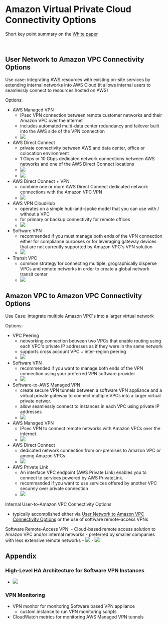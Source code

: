 # Amazon Virtual Private Cloud Connectivity Options
Short key point summary on the <a href="https://d1.awsstatic.com/whitepapers/aws-amazon-vpc-connectivity-options.pdf">White paper</a>

<br/>

## User Network to Amazon VPC Connectivity Options
Use case: integrating AWS resources with existing on-site services by extending internal networks into AWS Cloud (it allows internal users to seamlessly connect to resources hosted on AWS)

Options:
- AWS Managed VPN
    - IPsec VPN connection between remote customer networks and their Amazon VPC over the internet
    - includes automated multi-data center redundancy and failover built into the AWS side of the VPN connection
    - <img src="../images/redundant-aws-managed-VPN-connections.png"/>
- AWS Direct Connect
    - private connectivity between AWS and data center, office or colocation environment
    - 1 Gbps or 10 Gbps dedicated network connections between AWS networks and one of the AWS Direct Connect locations
    - <img src="../images/aws-direct-connect.png"/>
    - <img src="../images/aws-direct-connect-gateway.png"/>
- AWS Direct Connect + VPN
    - combine one or more AWS Direct Connect dedicated network connections with the Amazon VPC VPN
    - <img src="../images/aws-direct-connect-vpn.png"/>
- AWS VPN CloudHub
    - operates on a simple hub-and-spoke model that you can use with / without a VPC
    - for primary or backup connectivity for remote offices
    - <img src="../images/aws-vpn-cloudhub.png"/>
- Software VPN
    - recommended if you must manage both ends of the VPN connection either for compliance purposes or for leveraging gateway devices that are not currently supported by Amazon VPC's VPN solution
    - <img src="../images/software-vpn.png"/>
- Transit VPC
    - common strategy for connecting multiple, grographically disperse VPCs and remote networks in order to create a global network transit center
    - <img src="../images/software-vpn-and-transit-vpc.png"/>

## Amazon VPC to Amazon VPC Connectivity Options
Use Case: integrate multiple Amazon VPC's into a larger virtual network

Options:
- VPC Peering
    - networking connection between two VPCs that enable routing using each VPC's private IP addresses as if they were in the same network
    - supports cross account VPC + inter-region peering
    - <img src="../images/vpc-to-vpc-peering.png"/>
- Software VPN
    - recommended if you want to manage both ends of the VPN connection using your preferred VPN software provider
    - <img src="../images/inter-region-vpc-to-vpc-routing.png"/>
- Software-to-AWS Managed VPN
    - create secure VPN tunnels between a software VPN appliance and a virtual private gateway to connect multiple VPCs into a larger virtual private networ.
    - allow seamlessly connect to instances in each VPC using private IP addresses
    - <img src="../images/intra-region-vpc-to-vpc-routing.png"/>
- AWS Managed VPN
    - IPsec VPN to connect remote networks with Amazon VPCs over the internet
    - <img src="../images/routing-traffic-between-vpcs.png"/>
- AWS Direct Connect
    - dedicated network connection from on-premises to Amazon VPC or among Amazon VPCs
    - <img src="../images/intra-region-vpc-to-vpc-routing-with-aws-direct-connect.png"/>
- AWS Private Link
    - An interface VPC endpoint (AWS Private Link) enables you to connect to services powered by AWS PrivateLink.
    - recommanded if you want to use services offered by another VPC securely over private connection
    - <img src="../images/vpc-to-vpc-routing-with-aws-privatelink.png"/>

Internal User-to-Amazon VPC Connectivity Options
- typically accomplished either via <a href="user-network-to-amazon-vpc-connectivity-options">User Network to Amazon VPC Connectivity Options</a> or the use of software remote-access VPNs

Software Remote-Access VPN:
    - Cloud-based remote access solution to Amazon VPC and/or internal networks
    - preferred by smaller companies with less extensive remote networks
    - <img src="../images/remote-access-solution.png"/>
    - <img src="../images/combination-remote-access-solution.png"/>


## Appendix
### High-Level HA Architecture for Software VPN Instances
 - <img src="../images/high-level-ha-design-software-vpn.png"/>

### VPN Monitoring
- VPN monitor for monitoring Software based VPN appliance
    - custom instance to run VPN monitoring scripts
- CloudWatch metrics for monitoring AWS Managed VPN tunnels